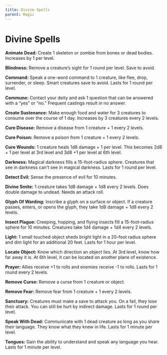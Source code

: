 ```yaml
---
title: Divine Spells
parent: Magic
---
```


# Divine Spells
**Animate Dead:** Create 1 skeleton or zombie from bones or dead bodies. Increases by 1 per level.

**Blindness:** Remove a creature’s sight for 1 round per level. Save to avoid.

**Command:** Speak a one-word command to 1 creature, like flee, drop, surrender, or sleep. Smart creatures save to avoid. Lasts for 1 round per level.

**Commune:** Contact your deity and ask 1 question that can be answered with a “yes” or “no.” Frequent castings result in no answer.

**Create Sustenance:** Make enough food and water for 3 creatures to consume over the course of 1 day. Increases by 3 creatures every 2 levels.

**Cure Disease:** Remove a disease from 1 creature + 1 every 2 levels.

**Cure Poison:** Remove a poison from 1 creature + 1 every 2 levels.

**Cure Wounds:** 1 creature heals 1d8 damage + 1 per level. This becomes 2d8 + 1 per level at 3rd level and 3d8 +1 per level at 6th level.

**Darkness:** Magical darkness fills a 15-foot-radius sphere. Creatures that see in darkness can't see in magical darkness. Lasts for 1 round per level.

**Detect Evil:** Sense the presence of evil for 10 minutes.

**Divine Smite:** 1 creature takes 1d8 damage + 1d8 every 2 levels. Does double damage to undead. Needs an attack roll.

**Glyph Of Warding:** Inscribe a glyph on a surface or object. If a creature passes, enters, or opens the glyph, they take 1d8 damage + 1d8 every 2 levels.

**Insect Plague:** Creeping, hopping, and flying insects fill a 15-foot-radius sphere for 10 minutes. Creatures take 1d4 damage + 1d4 every 2 levels.

**Light:** 1 small touched object sheds bright light in a 20-foot radius sphere and dim light for an additional 20 feet. Lasts for 1 hour per level.

**Locate Object:** Know which direction an object lies. At 3rd level, know how far away it is. At 6th level, it can be located on another plane of existence.

**Prayer:** Allies receive +1 to rolls and enemies receive -1 to rolls. Lasts for 1 round every 2 levels.

**Remove Curse:** Remove a curse from 1 creature or object.

**Remove Fear:** Remove fear from 1 creature + 1 every 2 levels.

**Sanctuary:** Creatures must make a save to attack you. On a fail, they lose their attack. You can still be hurt by indirect damage. Lasts for 1 round per level.

**Speak With Dead:** Communicate with 1 dead creature as long as you share their language. They know what they knew in life. Lasts for 1 minute per level.

**Tongues:** Gain the ability to understand and speak any language you hear. Lasts for 1 minute per level.
